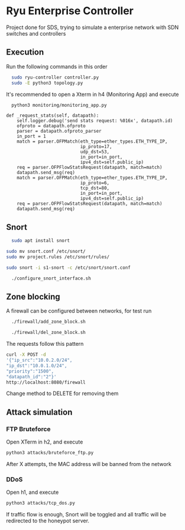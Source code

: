# Ryu Enterprise Controller
Project done for SDS, trying to simulate a enterprise network with SDN switches and controllers

## Execution

Run the following commands in this order

```bash
  sudo ryu-controller controller.py
  sudo -E python3 topology.py
```
It's recommended to open a Xterm in h4 (Monitoring App) and execute

```bash
  python3 monitoring/monitoring_app.py
```
    def _request_stats(self, datapath):
        self.logger.debug('send stats request: %016x', datapath.id)
        ofproto = datapath.ofproto
        parser = datapath.ofproto_parser
        in_port = 1
        match = parser.OFPMatch(eth_type=ether_types.ETH_TYPE_IP,
                                ip_proto=17,
                                udp_dst=53,
                                in_port=in_port,
                                ipv4_dst=self.public_ip)
        req = parser.OFPFlowStatsRequest(datapath, match=match)
        datapath.send_msg(req)
        match = parser.OFPMatch(eth_type=ether_types.ETH_TYPE_IP,
                                ip_proto=6,
                                tcp_dst=80,
                                in_port=in_port,
                                ipv4_dst=self.public_ip)
        req = parser.OFPFlowStatsRequest(datapath, match=match)
        datapath.send_msg(req)


## Snort

```bash
  sudo apt install snort
```

```bash
sudo mv snort.conf /etc/snort/
sudo mv project.rules /etc/snort/rules/
```

```bash
sudo snort -i s1-snort -c /etc/snort/snort.conf
```

```bash
  ./configure_snort_interface.sh
```

## Zone blocking

A firewall can be configured between networks, for test run 

```bash
  ./firewall/add_zone_block.sh
```

```bash
  ./firewall/del_zone_block.sh
```

The requests follow this pattern

```bash
curl -X POST -d 
'{"ip_src":"10.0.2.0/24",
"ip_dst":"10.0.1.0/24",
"priority":"1500",
"datapath_id":"2"}' 
http://localhost:8080/firewall
```
Change method to DELETE for removing them

## Attack simulation

### FTP Bruteforce

Open XTerm in h2, and execute 

```bash
python3 attacks/bruteforce_ftp.py
```
After X attempts, the MAC address will be banned from the network

### DDoS

Open h1, and execute 
```bash
python3 attacks/tcp_dos.py
```
If traffic flow is enough, Snort will be toggled and all traffic will be redirected to the honeypot server.